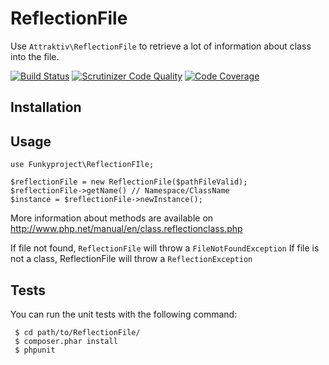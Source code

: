 # ReflectionFile

Use `Attraktiv\ReflectionFile` to retrieve a lot of information about class into the file.

[![Build Status](https://travis-ci.org/funkyproject/reflection-file.png)](https://travis-ci.org/funkyproject/reflection-file) [![Scrutinizer Code Quality](https://scrutinizer-ci.com/g/funkyproject/reflection-file/badges/quality-score.png?s=fe5962c1611b11c9597787c967742552acb750ba)](https://scrutinizer-ci.com/g/funkyproject/reflection-file/) [![Code Coverage](https://scrutinizer-ci.com/g/funkyproject/reflection-file/badges/coverage.png?s=d4e9c73e071e072895c7ce43d55b8fa09236466b)](https://scrutinizer-ci.com/g/funkyproject/reflection-file/)

## Installation


## Usage

    use Funkyproject\ReflectionFIle;

    $reflectionFile = new ReflectionFile($pathFileValid);
    $reflectionFile->getName() // Namespace/ClassName
    $instance = $reflectionFile->newInstance();

More information about methods are available on http://www.php.net/manual/en/class.reflectionclass.php

If file not found, `ReflectionFile` will throw a `FileNotFoundException`
If file is not a class, ReflectionFile will throw a `ReflectionException`

 Tests
 -----

 You can run the unit tests with the following command:

     $ cd path/to/ReflectionFile/
     $ composer.phar install
     $ phpunit
